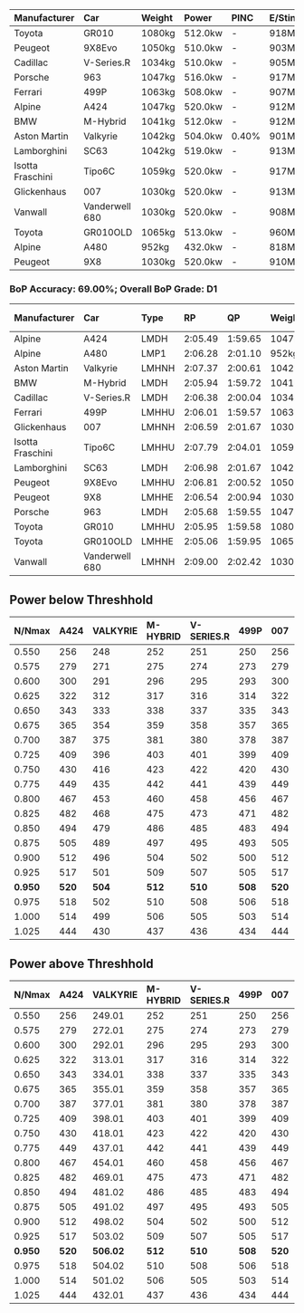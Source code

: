 | Manufacturer     | Car            | Weight | Power   | PINC    | E/Stint | FDS     |
|:-|:-|:-|:-|:-|:-|:-|
| Toyota           | GR010          | 1080kg | 512.0kw |    -    | 918MJ   | 190kph  |
| Peugeot          | 9X8Evo         | 1050kg | 510.0kw |    -    | 903MJ   | 190kph  |
| Cadillac         | V-Series.R     | 1034kg | 510.0kw |    -    | 905MJ   |    -    |
| Porsche          | 963            | 1047kg | 516.0kw |    -    | 917MJ   |    -    |
| Ferrari          | 499P           | 1063kg | 508.0kw |    -    | 907MJ   | 190kph  |
| Alpine           | A424           | 1047kg | 520.0kw |    -    | 912MJ   |    -    |
| BMW              | M-Hybrid       | 1041kg | 512.0kw |    -    | 912MJ   |    -    |
| Aston Martin     | Valkyrie       | 1042kg | 504.0kw | 0.40%   | 901MJ   |    -    |
| Lamborghini      | SC63           | 1042kg | 519.0kw |    -    | 913MJ   |    -    |
| Isotta Fraschini | Tipo6C         | 1059kg | 520.0kw |    -    | 917MJ   | 190kph  |
| Glickenhaus      | 007            | 1030kg | 520.0kw |    -    | 913MJ   |    -    |
| Vanwall          | Vanderwell 680 | 1030kg | 520.0kw |    -    | 908MJ   |    -    |
| Toyota           | GR010OLD       | 1065kg | 513.0kw |    -    | 960MJ   | 150kph  |
| Alpine           | A480           | 952kg  | 432.0kw |    -    | 818MJ   |    -    |
| Peugeot          | 9X8            | 1030kg | 520.0kw |    -    | 910MJ   | 150kph  |

### BoP Accuracy: 69.00%; Overall BoP Grade: D1
| Manufacturer     | Car            | Type  | RP      | QP      | Weight | Power¹  | Threshhold | PINC    | Power²   | E/Stint | AVG Vmax  | FDS     | RDLC | L/Stint | BOP-Grade | Model Accuracy | Model Points | Match%  | SimDiff |
|:-|:-|:-|:-|:-|:-|:-|:-|:-|:-|:-|:-|:-|:-|:-|:-|:-|:-|:-|:-|
| Alpine           | A424           | LMDH  | 2:05.49 | 1:59.65 | 1047kg | 520.0kw | 210.0kph   |    -    | 520.00kw |  912MJ  | 298.22kph |    -    | 1.03 | 25      | -E1       | 99.31%         | 2573         | 57.21%  | #       |
| Alpine           | A480           | LMP1  | 2:06.28 | 2:01.10 |  952kg | 432.0kw | 210.0kph   |    -    | 432.00kw |  818MJ  | 295.93kph |    -    | 0.98 | 23      | -A2       | 94.60%         | 1683         | 92.67%  | -0.88   |
| Aston Martin     | Valkyrie       | LMHNH | 2:07.37 | 2:00.61 | 1042kg | 504.0kw | 250.0kph   | 0.40%   | 506.00kw |  901MJ  | 296.28kph |    -    | 1.03 | 25      | +E2       | 100.00%        | 630          | 53.15%  | #       |
| BMW              | M-Hybrid       | LMDH  | 2:05.94 | 1:59.72 | 1041kg | 512.0kw | 210.0kph   |    -    | 512.00kw |  912MJ  | 299.02kph |    -    | 1.03 | 25      | -C1       | 99.41%         | 2544         | 76.47%  | #       |
| Cadillac         | V-Series.R     | LMDH  | 2:06.38 | 2:00.04 | 1034kg | 510.0kw | 210.0kph   |    -    | 510.00kw |  905MJ  | 300.48kph |    -    | 1.04 | 25      | ~A1       | 99.30%         | 4946         | 95.33%  | #       |
| Ferrari          | 499P           | LMHHU | 2:06.01 | 1:59.57 | 1063kg | 508.0kw | 210.0kph   |    -    | 508.00kw |  907MJ  | 298.42kph | 190kph  | 1.04 | 25      | -C1       | 100.00%        | 8223         | 78.15%  | #       |
| Glickenhaus      | 007            | LMHNH | 2:06.59 | 2:01.67 | 1030kg | 520.0kw | 210.0kph   |    -    | 520.00kw |  913MJ  | 305.02kph |    -    | 0.97 | 25      | ~A1       | 93.86%         | 2169         | 99.72%  | +1.71   |
| Isotta Fraschini | Tipo6C         | LMHHU | 2:07.79 | 2:04.01 | 1059kg | 520.0kw | 210.0kph   |    -    | 520.00kw |  917MJ  | 300.07kph | 190kph  | 1.06 | 25      | +Ω1       | 97.73%         | 129          | 26.85%  | +2.25   |
| Lamborghini      | SC63           | LMDH  | 2:06.98 | 2:01.67 | 1042kg | 519.0kw | 210.0kph   |    -    | 519.00kw |  913MJ  | 296.79kph |    -    | 1.07 | 25      | +B2       | 98.78%         | 813          | 84.50%  | +2.04   |
| Peugeot          | 9X8Evo         | LMHHU | 2:06.81 | 2:00.52 | 1050kg | 510.0kw | 210.0kph   |    -    | 510.00kw |  903MJ  | 305.87kph | 190kph  | 1.01 | 25      | +B2       | 96.77%         | 2307         | 83.59%  | #       |
| Peugeot          | 9X8            | LMHHE | 2:06.54 | 2:00.94 | 1030kg | 520.0kw | 210.0kph   |    -    | 520.00kw |  910MJ  | 297.70kph | 150kph  | 1.05 | 25      | ~A1       | 97.99%         | 5010         | 100.00% | +0.91   |
| Porsche          | 963            | LMDH  | 2:05.68 | 1:59.55 | 1047kg | 516.0kw | 210.0kph   |    -    | 516.00kw |  917MJ  | 298.77kph |    -    | 1.03 | 25      | -D2       | 99.86%         | 11699        | 63.81%  | #       |
| Toyota           | GR010          | LMHHU | 2:05.95 | 1:59.58 | 1080kg | 512.0kw | 210.0kph   |    -    | 512.00kw |  918MJ  | 296.56kph | 190kph  | 1.03 | 25      | -C1       | 99.63%         | 6190         | 76.51%  | #       |
| Toyota           | GR010OLD       | LMHHE | 2:05.06 | 1:59.95 | 1065kg | 513.0kw | 210.0kph   |    -    | 513.00kw |  960MJ  | 302.24kph | 150kph  | 1.04 | 25      | -Ω1       | 93.47%         | 1031         | 40.40%  | +1.34   |
| Vanwall          | Vanderwell 680 | LMHNH | 2:09.00 | 2:02.42 | 1030kg | 520.0kw | 210.0kph   |    -    | 520.00kw |  908MJ  | 298.06kph |    -    | 1.02 | 25      | +Ω1       | 94.33%         | 632          | 6.71%   | +0.40   |

## Power below Threshhold
| N/Nmax    | A424    | VALKYRIE | M-HYBRID | V-SERIES.R | 499P    | 007     | TIPO6C  | SC63    | 9X8EVO  | 9X8     | 963     | GR010   | GR010OLD | VANDERWELL 680 | ​     | RPM      | A480       |
|:-|:-|:-|:-|:-|:-|:-|:-|:-|:-|:-|:-|:-|:-|:-|:-|:-|:-|
|  0.550    |  256    |  248     |  252     |  251       |  250    |  256    |  256    |  256    |  251    |  256    |  254    |  252    |  253     |  256           |  ​    |   --     |   -        |
|  0.575    |  279    |  271     |  275     |  274       |  273    |  279    |  279    |  279    |  274    |  279    |  277    |  275    |  276     |  279           |  ​    |   --     |   -        |
|  0.600    |  300    |  291     |  296     |  295       |  293    |  300    |  300    |  299    |  295    |  300    |  298    |  296    |  296     |  300           |  ​    |   --     |   -        |
|  0.625    |  322    |  312     |  317     |  316       |  314    |  322    |  322    |  321    |  316    |  322    |  319    |  317    |  317     |  322           |  ​    |   --     |   -        |
|  0.650    |  343    |  333     |  338     |  337       |  335    |  343    |  343    |  342    |  337    |  343    |  340    |  338    |  338     |  343           |  ​    |   --     |   -        |
|  0.675    |  365    |  354     |  359     |  358       |  357    |  365    |  365    |  364    |  358    |  365    |  362    |  359    |  360     |  365           |  ​    |   --     |   -        |
|  0.700    |  387    |  375     |  381     |  380       |  378    |  387    |  387    |  386    |  380    |  387    |  384    |  381    |  382     |  387           |  ​    |   --     |   -        |
|  0.725    |  409    |  396     |  403     |  401       |  399    |  409    |  409    |  408    |  401    |  409    |  406    |  403    |  403     |  409           |  ​    |   --     |   -        |
|  0.750    |  430    |  416     |  423     |  422       |  420    |  430    |  430    |  429    |  422    |  430    |  427    |  423    |  424     |  430           |  ​    |   --     |   -        |
|  0.775    |  449    |  435     |  442     |  441       |  439    |  449    |  449    |  448    |  441    |  449    |  446    |  442    |  443     |  449           |  ​    |  5000    |  -3386005  |
|  0.800    |  467    |  453     |  460     |  458       |  456    |  467    |  467    |  466    |  458    |  467    |  463    |  460    |  461     |  467           |  ​    |  5500    |  -3687783  |
|  0.825    |  482    |  468     |  475     |  473       |  471    |  482    |  482    |  481    |  473    |  482    |  478    |  475    |  476     |  482           |  ​    |  5999    |  -4004324  |
|  0.850    |  494    |  479     |  486     |  485       |  483    |  494    |  494    |  493    |  485    |  494    |  490    |  486    |  487     |  494           |  ​    |  6499    |  -4335628  |
|  0.875    |  505    |  489     |  497     |  495       |  493    |  505    |  505    |  504    |  495    |  505    |  501    |  497    |  498     |  505           |  ​    |  7000    |  -4681695  |
|  0.900    |  512    |  496     |  504     |  502       |  500    |  512    |  512    |  511    |  502    |  512    |  508    |  504    |  505     |  512           |  ​    |  7500    |  -5042525  |
|  0.925    |  517    |  501     |  509     |  507       |  505    |  517    |  517    |  516    |  507    |  517    |  513    |  509    |  510     |  517           |  ​    |  8000    |  429       |
| **0.950** | **520** | **504**  | **512**  | **510**    | **508** | **520** | **520** | **519** | **510** | **520** | **516** | **512** | **513**  | **520**        | **​** | **8499** | **432**    |
|  0.975    |  518    |  502     |  510     |  508       |  506    |  518    |  518    |  517    |  508    |  518    |  514    |  510    |  511     |  518           |  ​    |  9000    |  216       |
|  1.000    |  514    |  499     |  506     |  505       |  503    |  514    |  514    |  513    |  505    |  514    |  510    |  506    |  507     |  514           |  ​    |   --     |   -        |
|  1.025    |  444    |  430     |  437     |  436       |  434    |  444    |  444    |  443    |  436    |  444    |  441    |  437    |  438     |  444           |  ​    |   --     |   -        |

## Power above Threshhold
| N/Nmax    | A424    | VALKYRIE   | M-HYBRID | V-SERIES.R | 499P    | 007     | TIPO6C  | SC63    | 9X8EVO  | 9X8     | 963     | GR010   | GR010OLD | VANDERWELL 680 | ​     | RPM      | A480       |
|:-|:-|:-|:-|:-|:-|:-|:-|:-|:-|:-|:-|:-|:-|:-|:-|:-|:-|
|  0.550    |  256    |  249.01    |  252     |  251       |  250    |  256    |  256    |  256    |  251    |  256    |  254    |  252    |  253     |  256           |  ​    |   --     |   -        |
|  0.575    |  279    |  272.01    |  275     |  274       |  273    |  279    |  279    |  279    |  274    |  279    |  277    |  275    |  276     |  279           |  ​    |   --     |   -        |
|  0.600    |  300    |  292.01    |  296     |  295       |  293    |  300    |  300    |  299    |  295    |  300    |  298    |  296    |  296     |  300           |  ​    |   --     |   -        |
|  0.625    |  322    |  313.01    |  317     |  316       |  314    |  322    |  322    |  321    |  316    |  322    |  319    |  317    |  317     |  322           |  ​    |   --     |   -        |
|  0.650    |  343    |  334.01    |  338     |  337       |  335    |  343    |  343    |  342    |  337    |  343    |  340    |  338    |  338     |  343           |  ​    |   --     |   -        |
|  0.675    |  365    |  355.01    |  359     |  358       |  357    |  365    |  365    |  364    |  358    |  365    |  362    |  359    |  360     |  365           |  ​    |   --     |   -        |
|  0.700    |  387    |  377.01    |  381     |  380       |  378    |  387    |  387    |  386    |  380    |  387    |  384    |  381    |  382     |  387           |  ​    |   --     |   -        |
|  0.725    |  409    |  398.01    |  403     |  401       |  399    |  409    |  409    |  408    |  401    |  409    |  406    |  403    |  403     |  409           |  ​    |   --     |   -        |
|  0.750    |  430    |  418.01    |  423     |  422       |  420    |  430    |  430    |  429    |  422    |  430    |  427    |  423    |  424     |  430           |  ​    |   --     |   -        |
|  0.775    |  449    |  437.01    |  442     |  441       |  439    |  449    |  449    |  448    |  441    |  449    |  446    |  442    |  443     |  449           |  ​    |  5000    |  -3386005  |
|  0.800    |  467    |  454.01    |  460     |  458       |  456    |  467    |  467    |  466    |  458    |  467    |  463    |  460    |  461     |  467           |  ​    |  5500    |  -3687783  |
|  0.825    |  482    |  469.01    |  475     |  473       |  471    |  482    |  482    |  481    |  473    |  482    |  478    |  475    |  476     |  482           |  ​    |  5999    |  -4004324  |
|  0.850    |  494    |  481.02    |  486     |  485       |  483    |  494    |  494    |  493    |  485    |  494    |  490    |  486    |  487     |  494           |  ​    |  6499    |  -4335628  |
|  0.875    |  505    |  491.02    |  497     |  495       |  493    |  505    |  505    |  504    |  495    |  505    |  501    |  497    |  498     |  505           |  ​    |  7000    |  -4681695  |
|  0.900    |  512    |  498.02    |  504     |  502       |  500    |  512    |  512    |  511    |  502    |  512    |  508    |  504    |  505     |  512           |  ​    |  7500    |  -5042525  |
|  0.925    |  517    |  503.02    |  509     |  507       |  505    |  517    |  517    |  516    |  507    |  517    |  513    |  509    |  510     |  517           |  ​    |  8000    |  429       |
| **0.950** | **520** | **506.02** | **512**  | **510**    | **508** | **520** | **520** | **519** | **510** | **520** | **516** | **512** | **513**  | **520**        | **​** | **8499** | **432**    |
|  0.975    |  518    |  504.02    |  510     |  508       |  506    |  518    |  518    |  517    |  508    |  518    |  514    |  510    |  511     |  518           |  ​    |  9000    |  216       |
|  1.000    |  514    |  501.02    |  506     |  505       |  503    |  514    |  514    |  513    |  505    |  514    |  510    |  506    |  507     |  514           |  ​    |   --     |   -        |
|  1.025    |  444    |  432.01    |  437     |  436       |  434    |  444    |  444    |  443    |  436    |  444    |  441    |  437    |  438     |  444           |  ​    |   --     |   -        |
